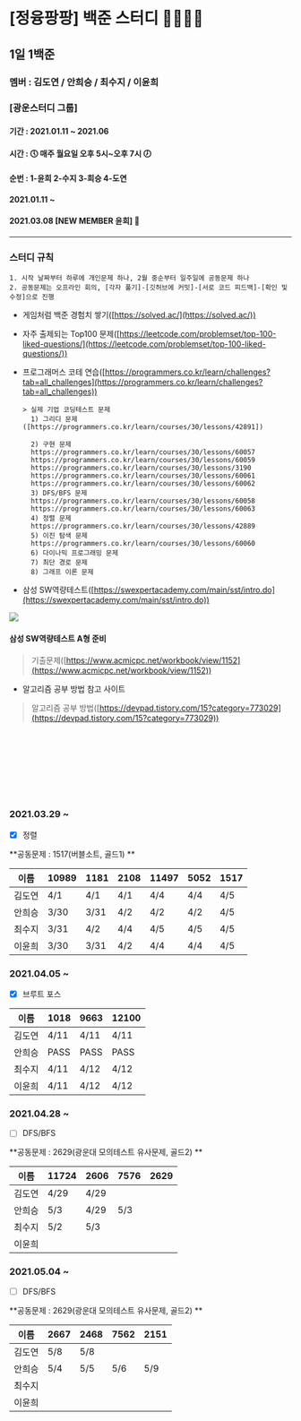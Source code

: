 # [정융팡팡] 백준 스터디 👩‍💻👨‍💻
## 1일 1백준
### 멤버 : 김도연 / 안희승 / 최수지 / 이윤희
### [광운스터디 그룹] 
#### 기간 : 2021.01.11 ~ 2021.06 
#### 시간 : 🕔 매주 월요일 오후 5시~오후 7시 🕖
#### 순번 : 1-윤희 2-수지 3-희승 4-도연

#### 2021.01.11 ~
#### 2021.03.08 [NEW MEMBER 윤희] 🎉
---
### 스터디 규칙

    1. 시작 날짜부터 하루에 개인문제 하나, 2월 중순부터 일주일에 공동문제 하나
    2. 공동문제는 오프라인 회의, [각자 풀기]-[깃허브에 커밋]-[서로 코드 피드백]-[확인 및 수정]으로 진행

* 게임처럼 백준 경험치 쌓기([https://solved.ac/](https://solved.ac/))

* 자주 출제되는 Top100 문제([https://leetcode.com/problemset/top-100-liked-questions/](https://leetcode.com/problemset/top-100-liked-questions/))

* 프로그래머스 코테 연습([https://programmers.co.kr/learn/challenges?tab=all_challenges](https://programmers.co.kr/learn/challenges?tab=all_challenges))
    ```
    > 실제 기업 코딩테스트 문제 
      1) 그리디 문제([https://programmers.co.kr/learn/courses/30/lessons/42891])
      
      2) 구현 문제
      https://programmers.co.kr/learn/courses/30/lessons/60057
      https://programmers.co.kr/learn/courses/30/lessons/60059
      https://programmers.co.kr/learn/courses/30/lessons/3190
      https://programmers.co.kr/learn/courses/30/lessons/60061
      https://programmers.co.kr/learn/courses/30/lessons/60062
      3) DFS/BFS 문제
      https://programmers.co.kr/learn/courses/30/lessons/60058
      https://programmers.co.kr/learn/courses/30/lessons/60063
      4) 정렬 문제
      https://programmers.co.kr/learn/courses/30/lessons/42889
      5) 이진 탐색 문제
      https://programmers.co.kr/learn/courses/30/lessons/60060
      6) 다이나믹 프로그래밍 문제
      7) 최단 경로 문제
      8) 그래프 이론 문제
    ```

* 삼성 SW역량테스트([https://swexpertacademy.com/main/sst/intro.do](https://swexpertacademy.com/main/sst/intro.do))
<img src='https://user-images.githubusercontent.com/38692338/104296717-5b4e7d00-5505-11eb-99d7-dcf37488c97f.png'>

#### 삼성 SW역량테스트 A형 준비
 >기출문제([https://www.acmicpc.net/workbook/view/1152](https://www.acmicpc.net/workbook/view/1152))

* 알고리즘 공부 방법 참고 사이트
 > 알고리즘 공부 방법([https://devpad.tistory.com/15?category=773029](https://devpad.tistory.com/15?category=773029))

<br></br>
---
<br></br>
### 2021.03.29 ~

- [x] 정렬

**공동문제 : 1517(버블소트, 골드1) **

|이름|10989|1181|2108|11497|5052|**1517**|
|------|---|---|---|---|---|---|
|김도연|4/1|4/1|4/1|4/4|4/4|4/5|
|안희승|3/30|3/31|4/2|4/2|4/2|4/5|
|최수지|3/31|4/2|4/4|4/5|4/5|4/5|
|이윤희|3/30|3/31|4/2|4/4|4/4|4/5|

### 2021.04.05 ~

- [x] 브루트 포스

|이름|1018|9663|12100|
|------|---|---|---|
|김도연|4/11|4/11|4/11|
|안희승|PASS|PASS|PASS|
|최수지|4/11|4/12|4/12|
|이윤희|4/11|4/12|4/12|

### 2021.04.28 ~

- [ ] DFS/BFS

**공동문제 : 2629(광운대 모의테스트 유사문제, 골드2) **

|이름|11724|2606|7576|2629|
|------|---|---|---|---|
|김도연|4/29|4/29|||
|안희승|5/3|4/29|5/3||
|최수지|5/2|5/3|||
|이윤희|||||

### 2021.05.04 ~

- [ ] DFS/BFS

**공동문제 : 2629(광운대 모의테스트 유사문제, 골드2) **

|이름|2667|2468|7562|2151|
|------|---|---|---|---|
|김도연|5/8|5/8|||
|안희승|5/4|5/5|5/6|5/9|
|최수지|||||
|이윤희|||||
